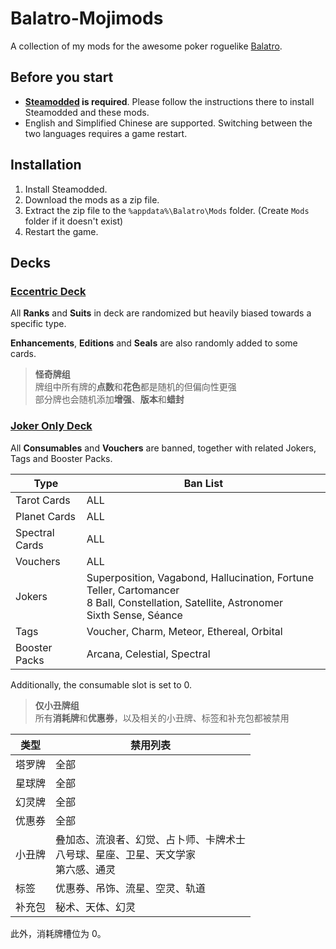 # Balatro-Mojimods

A collection of my mods for the awesome poker roguelike [Balatro](https://www.playbalatro.com/).

## Before you start

- **[Steamodded](https://github.com/Steamopollys/Steamodded) is required**. Please follow the instructions there to install Steamodded and these mods.
- English and Simplified Chinese are supported. Switching between the two languages requires a game restart.

## Installation

1. Install Steamodded.
2. Download the mods as a zip file.
3. Extract the zip file to the `%appdata%\Balatro\Mods` folder. (Create `Mods` folder if it doesn't exist)
4. Restart the game.

## Decks

### [Eccentric Deck](EccentricDeck/EccentricDeck.lua)

All **Ranks** and **Suits**  in deck are randomized but heavily biased towards a specific type.

**Enhancements**, **Editions** and **Seals** are also randomly added to some cards.

> **怪奇牌组**  
> 牌组中所有牌的**点数**和**花色**都是随机的但偏向性更强  
> 部分牌也会随机添加**增强**、**版本**和**蜡封**

### [Joker Only Deck](JokerOnlyDeck/JokerOnlyDeck.lua)

All **Consumables** and **Vouchers** are banned, together with related Jokers, Tags and Booster Packs.

| Type | Ban List |
| ---- | -------- |
| Tarot Cards | ALL |
| Planet Cards | ALL |
| Spectral Cards | ALL |
| Vouchers | ALL |
| Jokers | Superposition, Vagabond, Hallucination, Fortune Teller, Cartomancer <br>8 Ball, Constellation, Satellite, Astronomer <br>Sixth Sense, Séance |
| Tags | Voucher, Charm, Meteor, Ethereal, Orbital |
| Booster Packs | Arcana, Celestial, Spectral |

Additionally, the consumable slot is set to 0.

> **仅小丑牌组**  
> 所有**消耗牌**和**优惠券**，以及相关的小丑牌、标签和补充包都被禁用

| 类型 | 禁用列表 |
| ---- | -------- |
| 塔罗牌 | 全部 |
| 星球牌 | 全部 |
| 幻灵牌 | 全部 |
| 优惠券 | 全部 |
| 小丑牌 | 叠加态、流浪者、幻觉、占卜师、卡牌术士 <br>八号球、星座、卫星、天文学家 <br>第六感、通灵 |
| 标签 | 优惠券、吊饰、流星、空灵、轨道 |
| 补充包 | 秘术、天体、幻灵 |

此外，消耗牌槽位为 0。
